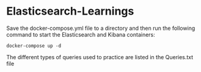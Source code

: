 # Elasticsearch-Learnings

Save the docker-compose.yml file to a directory and then run the following command to start the Elasticsearch and Kibana containers:
```
docker-compose up -d
```
The different types of queries used to practice are listed in the Queries.txt file
